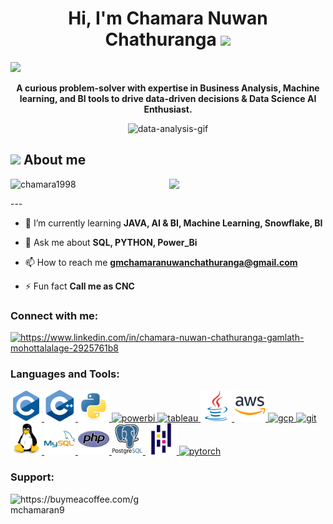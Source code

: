 <h1 align="center"><b>Hi, I'm Chamara Nuwan Chathuranga </b><img src="https://media.giphy.com/media/hvRJCLFzcasrR4ia7z/giphy.gif" width="35"></h1>
<a href="https://github.com/DenverCoder1/readme-typing-svg">
  <img src="https://readme-typing-svg.herokuapp.com?font=Time+New+Roman&color=cyan&size=25&center=true&vCenter=true&width=600&height=100&lines=Hello+Everyone.....&hearts;++;I+Am+Autodidact+Business+Analyst,;+Msc+in+Computer+Information+System,;Live+in+Latvia+Europe,;Active+Learner/Researcher,;Love+to+learn+new+stuffs...<3">
</a>

<p align="center"><strong>A curious problem-solver with expertise in Business Analysis, Machine learning, and BI tools to drive data-driven decisions & Data Science AI Enthusiast.</strong></p>

<!-- GIF at the top center -->
<p align="center">
  <img src="https://www.esds.co.in/blog/wp-content/uploads/2019/05/desk.gif" alt="data-analysis-gif" width="400" height="500" />
</p>

## <picture><img src = "https://github.com/7oSkaaa/7oSkaaa/blob/main/Images/about_me.gif?raw=true" width = 50px></picture> About me

<picture> <img align="right" src="https://github.com/7oSkaaa/7oSkaaa/blob/main/Images/Right_Side.gif?raw=true" width = 250px></picture>

<p align="left"> <img src="https://komarev.com/ghpvc/?username=chamara1998&label=Profile%20views&color=0e75b6&style=flat" alt="chamara1998" /> </p>
---

- 🌱 I’m currently learning **JAVA, AI & BI, Machine Learning, Snowflake, BI**

- 💬 Ask me about **SQL, PYTHON, Power_Bi**

- 📫 How to reach me **gmchamaranuwanchathuranga@gmail.com**

- ⚡ Fun fact **Call me as CNC**

<h3 align="left">Connect with me:</h3>
<p align="left">
  <a href="https://linkedin.com/in/https://www.linkedin.com/in/chamara-nuwan-chathuranga-gamlath-mohottalalage-2925761b8" target="blank">
    <img align="center" src="https://raw.githubusercontent.com/rahuldkjain/github-profile-readme-generator/master/src/images/icons/Social/linked-in-alt.svg" alt="https://www.linkedin.com/in/chamara-nuwan-chathuranga-gamlath-mohottalalage-2925761b8" height="50" width="50" />
  </a>
</p>

<h3 align="left">Languages and Tools:</h3>
<p align="left">
  <!-- C -->
  <a href="https://www.cprogramming.com/" target="_blank" rel="noreferrer"> 
    <img src="https://raw.githubusercontent.com/devicons/devicon/master/icons/c/c-original.svg" alt="c" width="50" height="50"/> 
  </a> 
  <!-- C++ -->
  <a href="https://www.w3schools.com/cpp/" target="_blank" rel="noreferrer"> 
    <img src="https://raw.githubusercontent.com/devicons/devicon/master/icons/cplusplus/cplusplus-original.svg" alt="cplusplus" width="50" height="50"/> 
  </a> 
  <!-- Python -->
  <a href="https://www.python.org" target="_blank" rel="noreferrer"> 
    <img src="https://raw.githubusercontent.com/devicons/devicon/master/icons/python/python-original.svg" alt="python" width="50" height="50"/> 
  </a> 
  <!-- Power BI (Custom Image) -->
  <a href="https://powerbi.microsoft.com" target="_blank" rel="noreferrer"> 
    <img src="https://logohistory.net/wp-content/uploads/2023/05/Power-BI-Symbol-2048x1152.png" alt="powerbi" width="50" height="50"/> 
  </a> 
  <!-- Tableau (Custom Image) -->
  <a href="https://www.tableau.com" target="_blank" rel="noreferrer"> 
    <img src="https://th.bing.com/th/id/R.c3ea937320384d24e8004d456658f99f?rik=asVrzxT1uIKnOg&pid=ImgRaw&r=0" alt="tableau" width="50" height="50"/> 
  </a> 
  <!-- Java -->
  <a href="https://www.java.com" target="_blank" rel="noreferrer"> 
    <img src="https://raw.githubusercontent.com/devicons/devicon/master/icons/java/java-original.svg" alt="java" width="50" height="50"/> 
  </a> 
  <!-- Other tools -->
  <a href="https://aws.amazon.com" target="_blank" rel="noreferrer"> 
    <img src="https://raw.githubusercontent.com/devicons/devicon/master/icons/amazonwebservices/amazonwebservices-original-wordmark.svg" alt="aws" width="50" height="50"/> 
  </a>
  <a href="https://cloud.google.com" target="_blank" rel="noreferrer"> 
    <img src="https://www.vectorlogo.zone/logos/google_cloud/google_cloud-icon.svg" alt="gcp" width="50" height="50"/> 
  </a>
  <a href="https://git-scm.com/" target="_blank" rel="noreferrer"> 
    <img src="https://www.vectorlogo.zone/logos/git-scm/git-scm-icon.svg" alt="git" width="50" height="50"/> 
  </a>
  <a href="https://www.linux.org/" target="_blank" rel="noreferrer"> 
    <img src="https://raw.githubusercontent.com/devicons/devicon/master/icons/linux/linux-original.svg" alt="linux" width="50" height="50"/> 
  </a> 
  <a href="https://www.mysql.com/" target="_blank" rel="noreferrer"> 
    <img src="https://raw.githubusercontent.com/devicons/devicon/master/icons/mysql/mysql-original-wordmark.svg" alt="mysql" width="50" height="50"/> 
  </a> 
  <a href="https://www.php.net" target="_blank" rel="noreferrer"> 
    <img src="https://raw.githubusercontent.com/devicons/devicon/master/icons/php/php-original.svg" alt="php" width="50" height="50"/> 
  </a> 
  <a href="https://www.postgresql.org" target="_blank" rel="noreferrer"> 
    <img src="https://raw.githubusercontent.com/devicons/devicon/master/icons/postgresql/postgresql-original-wordmark.svg" alt="postgresql" width="50" height="50"/> 
  </a> 
  <a href="https://pandas.pydata.org/" target="_blank" rel="noreferrer"> 
    <img src="https://raw.githubusercontent.com/devicons/devicon/2ae2a900d2f041da66e950e4d48052658d850630/icons/pandas/pandas-original.svg" alt="pandas" width="50" height="50"/> 
  </a> 
  <a href="https://pytorch.org/" target="_blank" rel="noreferrer"> 
    <img src="https://www.vectorlogo.zone/logos/pytorch/pytorch-icon.svg" alt="pytorch" width="50" height="50"/> 
  </a> 
</p>

<h3 align="left">Support:</h3>
<p><a href="https://www.buymeacoffee.com/https://buymeacoffee.com/gmchamaran9"> 
  <img align="left" src="https://cdn.buymeacoffee.com/buttons/v2/default-yellow.png" height="50" width="210" alt="https://buymeacoffee.com/gmchamaran9" />
</a></p><br><br>
